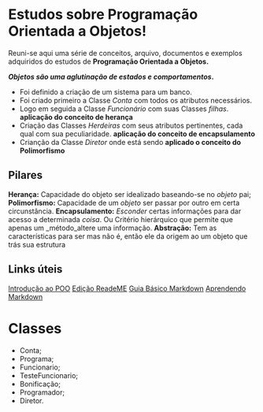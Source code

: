 ﻿# Estudos sobre Programação Orientada a Objetos!

Reuni-se aqui uma série de conceitos, arquivo, documentos e exemplos adquiridos do estudos de **Programação Orientada a Objetos.**  

**_Objetos são uma  aglutinação de estados e comportamentos_.**

 * Foi definido a criação de um sistema para um banco.
 * Foi criado primeiro a Classe _Conta_ com todos os atributos necessários.
 * Logo em seguida a Classe _Funcionário_ com suas Classes _filhas_. **aplicação do conceito de herança**
 * Criação das Classes _Herdeiras_ com seus atributos pertinentes, cada qual com sua peculiaridade. **aplicação do conceito de encapsulamento**
 * Crianção da Classe _Diretor_ onde está sendo **aplicado o conceito do Polimorfismo**
 


## Pilares

**Herança:** Capacidade do objeto ser idealizado baseando-se no _objeto_ pai;
**Polimorfismo:** Capacidade de um _objeto_ ser passar por outro em certa circunstância. 
**Encapsulamento:** _Esconder_ certas informações para dar acesso a determinada _coisa_. Ou Critério hierárquico que permite que apenas um _método_altere uma informação. 
**Abstração:** Tem as características para ser mas não é, então ele da origem ao um objeto que trás sua estrutura

## Links úteis

[Introdução ao POO](https://www.youtube.com/watch?v=dF0OlB81P-I)
[Edição ReadeME](https://stackedit.io/app#)
[Guia Básico Markdown](https://docs.pipz.com/central-de-ajuda/learning-center/guia-basico-de-markdown#open)
[Aprendendo Markdown](https://blog.da2k.com.br/2015/02/08/aprenda-markdown/)

# Classes

* Conta;
* Programa;
* Funcionario;
* TesteFuncionario;
* Bonificação;
* Programador;
* Diretor.

